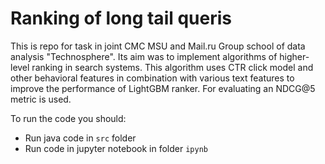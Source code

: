 # Ranking of long tail queris

This is repo for task in joint CMC MSU and Mail.ru Group school of data analysis "Technosphere". 
Its aim was to implement algorithms of higher-level ranking in search systems. 
This algorithm uses CTR click model and other behavioral features in combination with various text features to improve the performance of LightGBM ranker.
For evaluating an NDCG@5 metric is used.

To run the code you should:
- Run java code in ```src``` folder
- Run code in jupyter notebook in folder ```ipynb```
